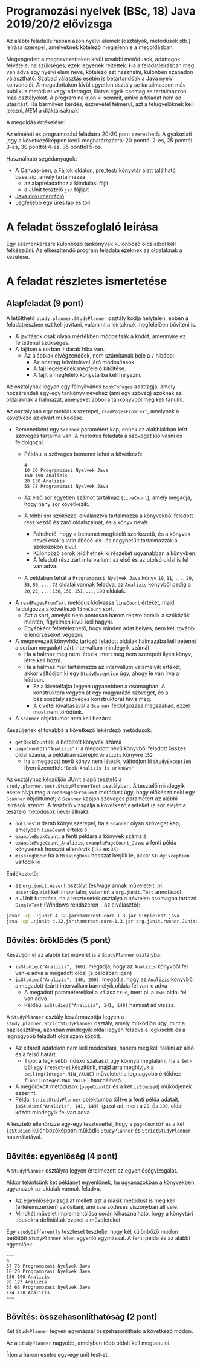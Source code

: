 # Programozási nyelvek (BSc, 18) Java 2019/20/2 elővizsga


Az alábbi feladatleírásban azon nyelvi elemek (osztályok, metódusok stb.) leírása szerepel, amelyeknek kötelező megjelennie a megoldásban.

Megengedett a megnevezetteken kívül további metódusok, adattagok felvétele, ha szükséges; ezek legyenek rejtettek. Ha a feladatleírásban meg van adva egy nyelvi elem neve, kötelező azt használni, különben szabadon választható. Szabad választás esetén is betartandóak a Java nyelv konvenciói. A megadottakon kívül egyetlen osztály se tartalmazzon más publikus metódust vagy adattagot, illetve egyik csomag se tartalmazzon más osztályokat. A program ne írjon ki semmit, amire a feladat nem ad utasítást. Ha bármilyen kérdés, észrevétel felmerül, azt a felügyelőknek kell jelezni, *NEM* a diáktársaknak!

A megoldás értékelése:

Az elméleti és programozási feladatra 20-20 pont szerezhető.
A gyakorlati jegy a következőképpen kerül meghatározásra:
20 ponttól 2-es, 25 ponttól 3-as, 30 ponttól 4-es, 35 ponttól 5-ös.


Használható segédanyagok:

- A Canvas-ben, a Fájlok oldalon, pre_test/ könyvtár alatt található base.zip, amely tartalmazza
    - az alapfeladathoz a kiindulási fájlt
    - a JUnit tesztelő `jar` fájljait
- [Java dokumentáció](https://bead.inf.elte.hu/files/java)
- Legfeljebb egy üres lap és toll.


# A feladat összefoglaló leírása

Egy számonkérésre különböző tankönyvek különböző oldalaiból kell felkészülni.
Az elkészítendő program feladata ezeknek az oldalaknak a kezelése.


# A feladat részletes ismertetése


## Alapfeladat (9 pont)

A letölthető `study.planner.StudyPlanner` osztály kódja helytelen,
ebben a feladatrészben ezt kell javítani,
valamint a leírtaknak megfelelően bővíteni is.

- A javítások csak olyan mértékben módosítsák a kódot, amennyire ez feltétlenül szükséges.
- A fájlban `6` sorban `7` darab hiba van.
    - Az alábbiak elvégzendőek, nem számítanak bele a `7` hibába:
        - Az adattag felvételével járó módosítások.
        - A fájl legelejének megfelelő kitöltése.
        - A fájlt a megfelelő könyvtárba kell helyezni.

Az osztálynak legyen egy félnyilvános `bookToPages` adattagja,
amely hozzárendeli egy-egy tankönyv nevéhez (ami egy szöveg)
azoknak az oldalaknak a halmazát, amelyeket abból a tankönyvből meg kell tanulni.

Az osztályban egy metódus szerepel, `readPagesFromText`, amelynek a következő az elvárt működése.

- Bemenetként egy `Scanner` paramétert kap, ennek az alábbiakban leírt szöveges tartalma van. A metódus feladata a szöveget kiolvasni és feldolgozni.
    - Például a szöveges bemenet lehet a következő:

        ~~~
        4
        10 20 Programozasi Nyelvek Java
        150 190 Analizis
        20 130 Analizis
        55 78 Programozasi Nyelvek Java
        ~~~

    - Az első sor egyetlen számot tartalmaz (`lineCount`), amely megadja, hogy hány sor következik.
    - A többi sor szóközzel elválasztva tartalmazza a könyvekből feladott rész kezdő és záró oldalszámát, és a könyv nevét.
        - Feltehető, hogy a bemenet megfelelő szerkezetű, és a könyvek nevei csak a latin ábécé kis- és nagybetűit tartalmazzák a szóközökön kívül.
        - Különböző sorok jelölhetnek ki részeket ugyanabban a könyvben.
        - A feladott rész zárt intervallum: az első és az utolsó oldal is fel van adva.
    - A példában tehát a `Programozasi Nyelvek Java` könyv `10`, `11`, `...`, `20`, `55`, `56`, `...`, `78` oldalai vannak feladva, az `Analizis` könyvből pedig a `20`, `21`, `...`, `130`, `150`, `151`, `...`, `190` oldalak.
- A `readPagesFromText` metódus kiolvassa `lineCount` értékét, majd feldolgozza a következő `lineCount` sort.
    - Azt a sort, amelyik nem pontosan három részre bomlik a szóközök mentén, figyelmen kívül kell hagyni.
    - Egyébként feltételezhető, hogy minden adat helyes, nem kell további ellenőrzéseket végezni.
- A megnevezett könyvhöz tartozó feladott oldalak halmazába kell betenni a sorban megadott zárt intervallum mindegyik számát.
    - Ha a halmaz még nem létezik, mert még nem szerepelt ilyen könyv, létre kell hozni.
    - Ha a halmaz már tartalmazza az intervallum valamelyik értékét, akkor váltódjon ki egy `StudyException` úgy, ahogy le van írva a kódban.
        - Ez a kivételfajta legyen ugyanebben a csomagban. A konstruktora vegyen át egy magyarázó szöveget, és a bázisosztály szöveges konstruktorát hívja meg.
        - A kivétel kiváltásával a `Scanner` feldolgozása megszakad, ezzel most nem törődünk.
- A `Scanner` objektumot nem kell bezárni.


Készüljenek el továbbá a következő lekérdező metódusok:

- `getBookCount()`: a betöltött könyvek száma
- `pageCountOf("Analizis")`: a megadott nevű könyvből feladott összes oldal száma, a példában szereplő `Analizis` könyvre `152`
    - ha a megadott nevű könyv nem létezik, váltódjon ki `StudyException` ilyen üzenettel: `"Book Analizis is unknown"`

Az osztályhoz készüljön JUnit alapú tesztelő a `study.planner.test.StudyPlannerTest` osztályban. A tesztelő mindegyik esete hívja meg a `readPagesFromText` metódust úgy, hogy előkészít neki egy `Scanner` objektumot; a `Scanner` kapjon szöveges paramétert az alábbi leírások szerint. A tesztelő vizsgálja a következő eseteket (a sor elején a tesztelő metódusok nevei állnak):

- `noLines`: `0` darab könyv szerepel, ha a `Scanner` olyan szöveget kap, amelyben `lineCount` értéke `0`
- `exampleBookCount`: a fenti példára a könyvek száma `2`
- `examplePageCount_Analizis`, `examplePageCount_Java`: a fenti példa könyveinek hosszát ellenőrzik (`152` és `35`)
- `missingBook`: ha a `MissingBook` hosszát kérjük le, akkor `StudyException` váltódik ki


Emlékeztető:

- az `org.junit.Assert` osztályt (és/vagy annak műveleteit, pl. `assertEquals`) kell importálni, valamint a `org.junit.Test` annotációt
- a JUnit futtatása, ha a tesztesetek osztálya a névtelen csomagba tartozó `SimpleTest` (Windows rendszeren `;` az elválasztó):

~~~.bash
javac -cp .:junit-4.12.jar:hamcrest-core-1.3.jar SimpleTest.java
java -cp .:junit-4.12.jar:hamcrest-core-1.3.jar org.junit.runner.JUnitCore SimpleTest
~~~


## Bővítés: öröklődés (5 pont)

Készüljön el az alábbi két művelet is a `StudyPlanner` osztályba:

- `isStudied("Analizis", 160)`: megadja, hogy az `Analizis` könyvből fel van-e adva a megadott oldal (a példában igen)
- `isStudied("Analizis", 140, 200)`: megadja, hogy az `Analizis` könyvből a megadott (zárt) intervallum bármelyik oldala fel van-e adva
    - A megadott paraméterekkel a válasz `true`, mert pl. a `150`. oldal fel van adva.
    - Például `isStudied("Analizis", 141, 149)` hamisat ad vissza.


A `StudyPlanner` osztály leszármazottja legyen a `study.planner.StrictStudyPlanner` osztály, amely működjön úgy, mint a bázisosztálya, azonban mindegyik oldal legyen feladva a legkisebb és a legnagyobb feladott oldalszám között.

- Az eltárolt adatokon nem kell módosítani, hanem meg kell találni az alsó és a felső határt.
    - Tipp: a legkisebb indexű szakaszt úgy könnyű megtalálni, ha a `Set`-ből egy `TreeSet`-et készítünk, majd arra meghívjuk a `ceiling(Integer.MIN_VALUE)` műveletet; a legnagyobb értékhez `floor(Integer.MAX_VALUE)` használható.	
- A megörökölt metódusok (`pageCountOf` és a két `isStudied`) működjenek eszerint.
- Példa: `StrictStudyPlanner` objektumba töltve a fenti példa adatait, `isStudied("Analizis", 141, 149)` igazat ad, mert a `20`. és `190`. oldal között mindegyik fel van adva.


A tesztelő ellenőrizze egy-egy tesztesettel, hogy a `pageCountOf` és a két `isStudied` különbözőképpen működik `StudyPlanner` és `StrictStudyPlanner` használatával.


## Bővítés: egyenlőség (4 pont)

A `StudyPlanner` osztályra legyen értelmezett az egyenlőségvizsgálat.

Akkor tekintsünk két példányt egyenlőnek, ha ugyanazokban a könyvekben ugyanazok az oldalak vannak feladva.

- Az egyenlőségvizsgálat mellett azt a másik metódust is meg kell (értelemszerűen) valósítani, ami szerződéses viszonyban áll vele.
- Mindkét művelet implementálása során kihasználható, hogy a könyvtári típusokra definiálták ezeket a műveleteket.

Egy `studyDifferently` teszteset tesztelje, hogy két különböző módon betöltött `StudyPlanner` lehet egyenlő egymással. A fenti példa és az alábbi egyenlőek:

    ~~~
    6
    67 78 Programozasi Nyelvek Java
    10 20 Programozasi Nyelvek Java
    150 190 Analizis
    20 123 Analizis
    55 66 Programozasi Nyelvek Java
    124 130 Analizis
    ~~~


## Bővítés: összehasonlíthatóság (2 pont)

Két `StudyPlanner` legyen egymással összehasonlítható a következő módon.

Az a `StudyPlanner` nagyobb, amelyben több oldalt kell megtanulni.

Írjon a három esetre egy-egy unit test-et.
